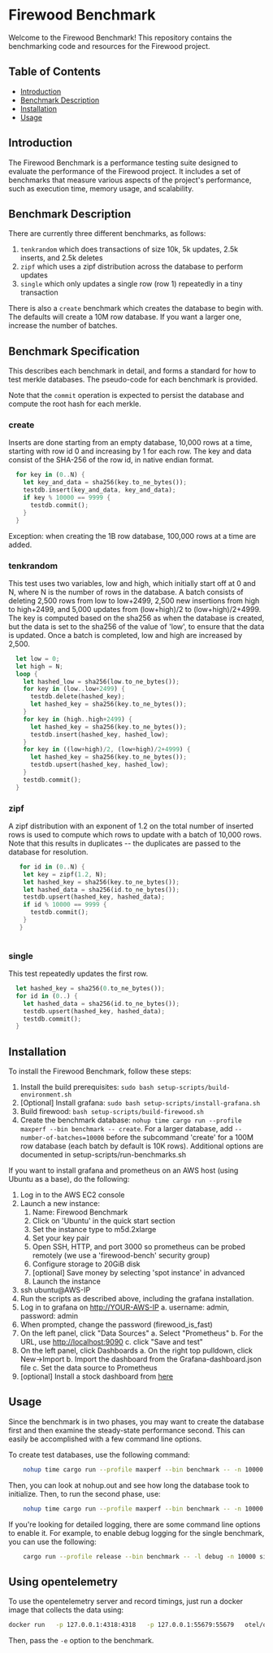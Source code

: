 # Firewood Benchmark

Welcome to the Firewood Benchmark! This repository contains the benchmarking code and resources for the Firewood project.

## Table of Contents

- [Introduction](#introduction)
- [Benchmark Description](#benchmark-description)
- [Installation](#installation)
- [Usage](#usage)

## Introduction

The Firewood Benchmark is a performance testing suite designed to evaluate the performance of the Firewood project. It includes a set of benchmarks that measure various aspects of the project's performance, such as execution time, memory usage, and scalability.

## Benchmark Description

There are currently three different benchmarks, as follows:

1. `tenkrandom` which does transactions of size 10k, 5k updates, 2.5k inserts, and 2.5k deletes
2. `zipf` which uses a zipf distribution across the database to perform updates
3. `single` which only updates a single row (row 1) repeatedly in a tiny transaction

There is also a `create` benchmark which creates the database to begin with. The defaults will create
a 10M row database. If you want a larger one, increase the number of batches.

## Benchmark Specification

This describes each benchmark in detail, and forms a standard for how to test merkle databases. The pseudo-code for each
benchmark is provided.

Note that the `commit` operation is expected to persist the database and compute the root hash for each merkle.

### create

Inserts are done starting from an empty database, 10,000 rows at a time, starting with row id 0 and increasing by 1 for each row.
The key and data consist of the SHA-256 of the row id, in native endian format.

```rust
  for key in (0..N) {
    let key_and_data = sha256(key.to_ne_bytes());
    testdb.insert(key_and_data, key_and_data);
    if key % 10000 == 9999 {
      testdb.commit();
    }
  }
```

Exception: when creating the 1B row database, 100,000 rows at a time are added.

### tenkrandom

This test uses two variables, low and high, which initially start off at 0 and N, where N is the number of rows in the database.
A batch consists of deleting 2,500 rows from low to low+2499, 2,500 new insertions from high to high+2499, and 5,000 updates from (low+high)/2 to (low+high)/2+4999. The key is computed based on the sha256 as when the database is created, but the data is set to the sha256 of the value of 'low', to ensure that the data is updated. Once a batch is completed, low and high are increased by 2,500.

```rust
  let low = 0;
  let high = N;
  loop {
    let hashed_low = sha256(low.to_ne_bytes());
    for key in (low..low+2499) {
      testdb.delete(hashed_key);
      let hashed_key = sha256(key.to_ne_bytes());
    }
    for key in (high..high+2499) {
      let hashed_key = sha256(key.to_ne_bytes());
      testdb.insert(hashed_key, hashed_low);
    }
    for key in ((low+high)/2, (low+high)/2+4999) {
      let hashed_key = sha256(key.to_ne_bytes());
      testdb.upsert(hashed_key, hashed_low);
    }
    testdb.commit();
  }
```

### zipf

A zipf distribution with an exponent of 1.2 on the total number of inserted rows is used to compute which rows to update with a batch of 10,000 rows. Note that this results in duplicates -- the duplicates are passed to the database for resolution.

```rust
   for id in (0..N) {
    let key = zipf(1.2, N);
    let hashed_key = sha256(key.to_ne_bytes());
    let hashed_data = sha256(id.to_ne_bytes());
    testdb.upsert(hashed_key, hashed_data);
    if id % 10000 == 9999 {
      testdb.commit();
    }
   }
  
```

### single

This test repeatedly updates the first row.

```rust
  let hashed_key = sha256(0.to_ne_bytes());
  for id in (0..) {
    let hashed_data = sha256(id.to_ne_bytes());
    testdb.upsert(hashed_key, hashed_data);
    testdb.commit(); 
  }
```

## Installation

To install the Firewood Benchmark, follow these steps:

1. Install the build prerequisites: `sudo bash setup-scripts/build-environment.sh`
2. \[Optional\] Install grafana: `sudo bash setup-scripts/install-grafana.sh`
3. Build firewood: `bash setup-scripts/build-firewood.sh`
4. Create the benchmark database: `nohup time cargo run --profile maxperf --bin benchmark -- create`. For a larger database, add `--number-of-batches=10000` before the subcommand 'create' for a 100M row database (each batch by default is 10K rows). Additional options are documented in setup-scripts/run-benchmarks.sh

If you want to install grafana and prometheus on an AWS host (using Ubuntu as a base), do the following:

1. Log in to the AWS EC2 console
2. Launch a new instance:
   1. Name: Firewood Benchmark
   2. Click on 'Ubuntu' in the quick start section
   3. Set the instance type to m5d.2xlarge
   4. Set your key pair
   5. Open SSH, HTTP, and port 3000 so prometheus can be probed remotely (we use a 'firewood-bench' security group)
   6. Configure storage to 20GiB disk
   7. \[optional] Save money by selecting 'spot instance' in advanced
   8. Launch the instance
3. ssh ubuntu@AWS-IP
4. Run the scripts as described above, including the grafana installation.
5. Log in to grafana on <http://YOUR-AWS-IP>
   a. username: admin, password: admin
6. When prompted, change the password (firewood_is_fast)
7. On the left panel, click "Data Sources"
   a. Select "Prometheus"
   b. For the URL, use <http://localhost:9090>
   c. click "Save and test"
8. On the left panel, click Dashboards
   a. On the right top pulldown, click New->Import
   b. Import the dashboard from the Grafana-dashboard.json file
   c. Set the data source to Prometheus
9. \[optional] Install a stock dashboard from [here](https://grafana.com/grafana/dashboards/1860-node-exporter-full/)

## Usage

Since the benchmark is in two phases, you may want to create the database first and then
examine the steady-state performance second. This can easily be accomplished with a few
command line options.

To create test databases, use the following command:

```sh
    nohup time cargo run --profile maxperf --bin benchmark -- -n 10000 create
```

Then, you can look at nohup.out and see how long the database took to initialize. Then, to run
the second phase, use:

```sh
    nohup time cargo run --profile maxperf --bin benchmark -- -n 10000 zipf
```

If you're looking for detailed logging, there are some command line options to enable it. For example, to enable debug logging for the single benchmark, you can use the following:

```sh
    cargo run --profile release --bin benchmark -- -l debug -n 10000 single
```

## Using opentelemetry

To use the opentelemetry server and record timings, just run a docker image that collects the data using:

```sh
docker run   -p 127.0.0.1:4318:4318   -p 127.0.0.1:55679:55679   otel/opentelemetry-collector-contrib:0.97.0   2>&1
```

Then, pass the `-e` option to the benchmark.
